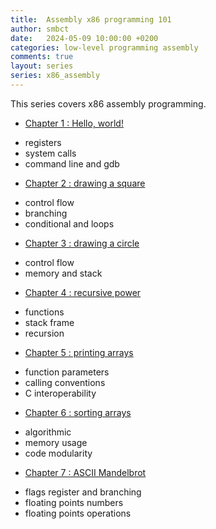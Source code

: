 ```yaml
---
title:  Assembly x86 programming 101
author: smbct
date:   2024-05-09 10:00:00 +0200
categories: low-level programming assembly
comments: true
layout: series
series: x86_assembly
---
```


This series covers x86 assembly programming.


* [Chapter 1 : Hello, world!](pt1)

<div class="series_keypoints">
<ul>
<li>registers</li> 
<li>system calls</li>
<li>command line and gdb</li>
</ul>
</div>


* [Chapter 2 : drawing a square](pt2)

<div class="series_keypoints">
<ul>
<li>control flow</li> 
<li>branching</li>
<li>conditional and loops</li>
</ul>
</div>

* [Chapter 3 : drawing a circle](pt3)

<div class="series_keypoints">
<ul>
<li>control flow</li> 
<li>memory and stack</li>
</ul>
</div>

* [Chapter 4 : recursive power](pt4)

<div class="series_keypoints">
<ul>
<li>functions</li> 
<li>stack frame</li>
<li>recursion</li>
</ul>
</div>

* [Chapter 5 : printing arrays](pt5)

<div class="series_keypoints">
<ul>
<li>function parameters</li> 
<li>calling conventions</li>
<li>C interoperability</li>
</ul>
</div>

* [Chapter 6 : sorting arrays](pt6)


<div class="series_keypoints">
<ul>
<li>algorithmic</li>
<li>memory usage</li> 
<li>code modularity</li>
</ul>
</div>

* [Chapter 7 : ASCII Mandelbrot](pt7)

<div class="series_keypoints">
<ul>
<li>flags register and branching</li>
<li>floating points numbers</li> 
<li>floating points operations</li>
</ul>
</div>

